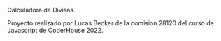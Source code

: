 Calculadora de Divisas.

Proyecto realizado por Lucas Becker de la comision 28120 del curso de Javascript de CoderHouse 2022.
